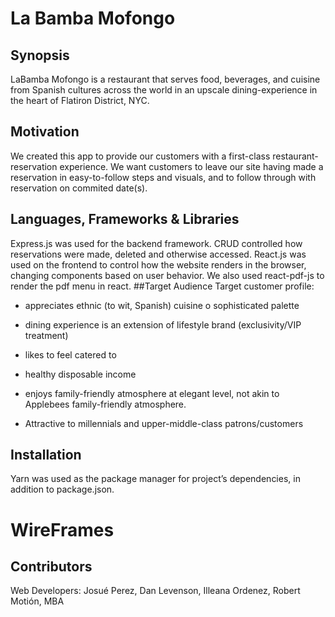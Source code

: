 # La Bamba Mofongo
## Synopsis
LaBamba Mofongo is a restaurant that serves food, beverages, and cuisine from Spanish cultures across the world in an upscale dining-experience in the heart of Flatiron District, NYC.
## Motivation
We created this app to provide our customers with a first-class restaurant-reservation experience.  We want customers to leave our site having made a reservation in easy-to-follow steps and visuals, and to follow through with reservation on commited date(s).

## Languages, Frameworks & Libraries
Express.js was used for the backend framework.  CRUD controlled how reservations were made, deleted and otherwise accessed.  React.js was used on the frontend to control how the website renders in the browser, changing components based on user behavior. We also used react-pdf-js to render the pdf menu in react.
##Target Audience
Target customer profile:
-	appreciates ethnic (to wit, Spanish) cuisine
o	sophisticated palette

-	dining experience is an extension of lifestyle brand (exclusivity/VIP treatment) 
- likes to feel catered to
-	healthy disposable income
-	enjoys family-friendly atmosphere at elegant level, not akin to Applebees family-friendly atmosphere.
-	Attractive to millennials and upper-middle-class patrons/customers

## Installation
Yarn was used as the package manager for project’s dependencies, in addition to package.json.

# WireFrames



 
 

## Contributors
Web Developers: Josué Perez, Dan Levenson, Illeana Ordenez, Robert Motión, MBA 

